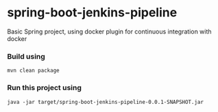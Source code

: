 # spring-boot-jenkins-pipeline
Basic Spring project, using docker plugin for continuous integration with docker

### Build using

    mvn clean package

### Run this project using

    java -jar target/spring-boot-jenkins-pipeline-0.0.1-SNAPSHOT.jar
